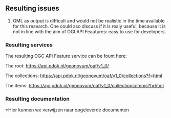 ## Resulting issues

1) GML as output is difficult and would not be realistic in the time available for this research. One could aso discuss if it is realy useful, because it is not in line with the aim of OGI API Feautures: easy to use for developers.

### Resulting services

The resulting OGC API Feature service can be fount here:

The root: 
https://api.pdok.nl/geonovum/oaf/v1_0/

The collections:
https://api.pdok.nl/geonovum/oaf/v1_0/collections?f=html

The items:
https://api.pdok.nl/geonovum/oaf/v1_0/collections/items?f=html

### Resulting documentation

*Hier kunnen we verwijzen naar opgeleverde documenten
